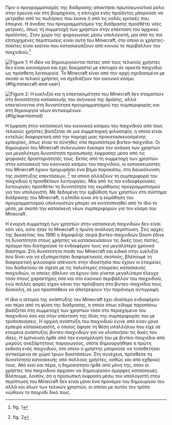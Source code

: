 Πριν ο προγραμματισμός της διάδρασης αποκτήσει πρωταγωνιστικό ρόλο στην
έρευνα και στη βιομηχανία, η επιτυχία ενός προϊόντος μπορούσε να
μετρηθεί από τις πωλήσεις που έκανε ή από τις καλές κριτικές που
έπαιρνε. Η άνοδος του προγραμματισμού της διάδρασης προσθέτει νέες
μετρικές, όπως τη συμμετοχή των χρηστών στην επέκταση του αρχικού
προϊόντος. Στον χώρο της ψυχαγωγίας μέσω υπολογιστή, μία από τις πιο
επιτυχημένες περιπτώσεις είναι αυτή του Minecraft, στο οποίο οι
χρήστες-παίκτες είναι εκείνοι που κατασκευάζουν από κοινού το περιβάλλον
του παιχνιδιού.[^1]

![Figure 1: Η ιδέα να δημιουργούνται πίστες από τους τελικούς χρήστες
δεν είναι καινούργια και έχει δοκιμαστεί με επιτυχία σε αρκετά παιχνίδια
ως πρόσθετη λειτουργία. Το Minecraft είναι από την αρχή σχεδιασμένο με
σκοπό οι τελικοί χρήστες να σχεδιάζουν τον εικονικό
κόσμο.](/images/minecraft-end-user.png){#fig:minecraft-end-user}

![Figure 2: Η ευελιξία και η επεκτασιμότητα του Minecraft δεν σταματούν
στη δυνατότητα κατασκευής του σκηνικού της δράσης, αλλά επεκτείνονται
στη δυνατότητα προγραμματισμού της συμπεριφοράς και στη δημιουργία νέων
αντικειμένων.](/images/learntomod.jpg){#fig:learntomod}

Η έμφαση στην κατασκευή του εικονικού κόσμου του παιχνιδιού από τους
τελικούς χρήστες βασίζεται σε μια συμμετοχική φιλοσοφία, η οποία είναι
εντελώς διαφορετική από την παροχή μιας προκατασκευασμένης εμπειρίας,
όπως είναι το σύνηθες στα περισσότερα βιντεο-παιχνίδια. Οι δημιουργοί
του Minecraft ανάγνωσαν έγκαιρα την ανάγκη των χρηστών για μεγαλύτερη
δυνατότητα προσωπικής έκφρασης μέσα από τις ψηφιακές δραστηριότητές
τους. Εκτός από τη συμμετοχή των χρηστών στην κατασκευή του εικονικού
κόσμου του παιχνιδιού, οι κατασκευαστές του Minecraft έχουν προχωρήσει
ένα βήμα παρακάτω, στη διευκόλυνση της ανάπτυξης επεκτάσεων, [^2] τα
οποία αλλάζουν τη συμπεριφορά του παιχνιδιού ή προσθέτουν λειτουργίες.
Μία από τις πιο ενδιαφέρουσες λειτουργίες προσθέτει τη δυνατότητα της
εκμάθησης προγραμματισμού για τον υπολογιστή. Με δεδομένη την εμβύθιση
των χρηστών στο σύστημα διάδρασης του Minecraft, η ελπίδα είναι ότι η
εκμάθηση του προγραμματισμού υπολογιστών μπορεί να κινητοποιηθεί από το
ίδιο το μέσο, με σκοπό την κατασκευή νέων συμπεριφορών για τον κόσμο του
Minecraft.

Η ενεργή συμμετοχή των χρηστών στην κατασκευή παιχνιδιών δεν είναι κάτι
νέο, ούτε ήταν το Minecraft η πρώτη ανάλογη περίπτωση. Στις αρχές της
δεκαετίας του 1990 η δημοφιλής σειρά βιντεο-παιχνιδιών Doom έδινε τη
δυνατότητα στους χρήστες να κατασκευάσουν τις δικές τους πίστες, πράγμα
που διατηρούσε το ενδιαφέρον τους για μεγαλύτερο χρονικό διάστημα. Στη
δυνατότητα mods του Minecraft και ειδικά στην ευελιξία που δίνει για να
εξυπηρετήσει διαφορετικούς σκοπούς, βλέπουμε τη διαφορετική φιλοσοφία
απέναντι στην ιδιοκτησία που έχουν οι εταιρείες του διαδικτύου σε σχέση
με τις παλιότερες εταιρείες κατασκευής παιχνιδιών, οι οποίες ήθελαν να
έχουν όσο γίνεται μεγαλύτερο έλεγχο τόσο στους χαρακτήρες όσο και στο
εικονικό περιβάλλον του παιχνιδιού, ενώ πολλές φορές είχαν κάνει την
πρόσβαση στα βιντεο-παιχνίδια τους δύσκολη, σε μια προσπάθεια να
αποτρέψουν την παράνομη αντιγραφή.

Η ίδια η ιστορία της ανάπτυξης του Minecraft έχει ιδιαίτερο ενδιαφέρον
και πέρα από τη φύση της διάδρασης, η οποία όπως είδαμε παραπάνω
βασίζεται στη συμμετοχή των χρηστών τόσο στο περιεχόμενο του παιχνιδιού
όσο και στην επέκταση της ίδιας της συμπεριφοράς του με τροποποιήσεις. Η
αρχική ανάπτυξη του παιχνιδιού έγινε από έναν μόνο έμπειρο κατασκευαστή,
ο οποίος άφησε τη θέση υπαλλήλου που είχε σε εταιρεία ανάπτυξης
βιντεο-παιχνιδιών για να υλοποιήσει τις δικές του ιδέες. Η έμπνευση ήρθε
από την ενασχόλησή του με βιντεο-παιχνίδια από μικρούς ανεξάρτητους
παραγωγούς, οπότε δημιουργήθηκε η πρώτη έκδοση ενός παιχνιδιού, στο
οποίο ο χρήστης μπορούσε να τοποθετήσει αντικείμενα σε χώρο τριών
διαστάσεων. Στη συνέχεια, πρόσθεσε τη δυνατότητα κατασκευής από πολλούς
χρήστες, καθώς και από εχθρούς τους. Από εκεί και πέρα, η δημοσιότητα
ήρθε από μόνη της, όταν οι χρήστες του παιχνιδιού άρχισαν να δημιουργούν
όμορφες κατασκευές. Βλέπουμε, λοιπόν, ότι η προσωπική έκφραση μέσω του
υπολογιστή στην περίπτωση του Minecraft δεν είναι μόνο ένα προνόμιο του
δημιουργού του αλλά και όλων των τελικών χρηστών, οι οποίοι με αυτόν τον
τρόπο νιώθουν το παιχνίδι δικό τους.

[^1]: fig. 1

[^2]: fig. 2
